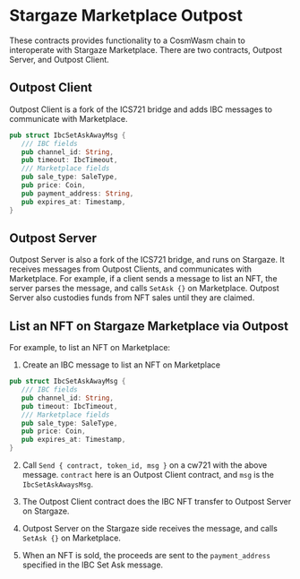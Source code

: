 # Stargaze Marketplace Outpost

These contracts provides functionality to a CosmWasm chain to interoperate with Stargaze Marketplace. There are two contracts, Outpost Server, and Outpost Client.

## Outpost Client

Outpost Client is a fork of the ICS721 bridge and adds IBC messages to communicate with Marketplace.

```rs
pub struct IbcSetAskAwayMsg {
   /// IBC fields
   pub channel_id: String,
   pub timeout: IbcTimeout,
   /// Marketplace fields
   pub sale_type: SaleType,
   pub price: Coin,
   pub payment_address: String,
   pub expires_at: Timestamp,
}
```

## Outpost Server

Outpost Server is also a fork of the ICS721 bridge, and runs on Stargaze. It receives messages from Outpost Clients, and communicates with Marketplace. For example, if a client sends a message to list an NFT, the server parses the message, and calls `SetAsk {}` on Marketplace. Outpost Server also custodies funds from NFT sales until they are claimed.

## List an NFT on Stargaze Marketplace via Outpost

For example, to list an NFT on Marketplace:

1. Create an IBC message to list an NFT on Marketplace

```rs
pub struct IbcSetAskAwayMsg {
   /// IBC fields
   pub channel_id: String,
   pub timeout: IbcTimeout,
   /// Marketplace fields
   pub sale_type: SaleType,
   pub price: Coin,
   pub expires_at: Timestamp,
}
```

2. Call `Send { contract, token_id, msg }` on a cw721 with the above message. `contract` here is an Outpost Client contract, and `msg` is the `IbcSetAskAwaysMsg`.

3. The Outpost Client contract does the IBC NFT transfer to Outpost Server on Stargaze.

4. Outpost Server on the Stargaze side receives the message, and calls `SetAsk {}` on Marketplace.

5. When an NFT is sold, the proceeds are sent to the `payment_address` specified in the IBC Set Ask message.
